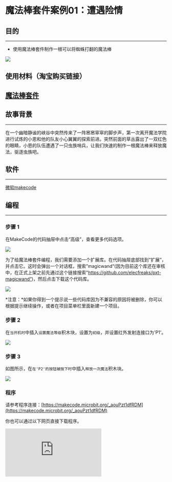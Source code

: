 ﻿# 魔法棒套件案例01：遭遇险情

## 目的
---

- 使用魔法棒套件制作一根可以将蜘蛛打翻的魔法棒

![](https://wiki-media-ef.oss-cn-hongkong.aliyuncs.com/docs/microbit/interesting-case/magic-wand-kit/images/magicwand_case_01_01.png)

## 使用材料（淘宝购买链接）
[魔法棒套件](https://item.taobao.com/item.htm?ft=t&id=632389740329)
---

## 故事背景
---
在一个幽暗静谧的峡谷中突然传来了一阵窸窸窣窣的脚步声，第一次离开魔法学院进行试炼的小恩和他的队友小心翼翼的探索前进。突然前面的草丛露出了一双红色的眼睛，小恩的队伍遭遇了一只虫族哨兵，让我们快速的制作一根魔法棒来释放魔法，驱逐虫族吧。

## 软件
---

[微软makecode](https://makecode.microbit.org/#)

## 编程
---

### 步骤 1
 在MakeCode的代码抽屉中点击“高级”，查看更多代码选项。


![](https://wiki-media-ef.oss-cn-hongkong.aliyuncs.com/docs/microbit/interesting-case/magic-wand-kit/images/magicwand_case_01_02.png)


为了给魔法棒套件编程，我们需要添加一个扩展库。在代码抽屉底部找到“扩展”，并点击它。这时会弹出一个对话框，搜索”magicwand“(因为目前这个库还在审核中，在正式上架之前先通过这个链接搜索"https://github.com/elecfreaks/pxt-magicwand“)，然后点击下载这个代码库。


![](https://wiki-media-ef.oss-cn-hongkong.aliyuncs.com/docs/microbit/interesting-case/magic-wand-kit/images/magicwand_case_01_03.png)


*注意：*如果你得到一个提示说一些代码库因为不兼容的原因将被删除，你可以根据提示继续操作，或者在项目菜单栏里面新建一个项目。

### 步骤 2

在`当开机时`中插入`设置魔法等级`积木块，设置为`初级`，并设置红外发射连接口为'P1'。

![](https://wiki-media-ef.oss-cn-hongkong.aliyuncs.com/docs/microbit/interesting-case/magic-wand-kit/images/magicwand_case_01_04.png)


### 步骤 3

如图所示，在`在'P2'的按钮被按下时`中插入`释放一次魔法`积木块。



![](https://wiki-media-ef.oss-cn-hongkong.aliyuncs.com/docs/microbit/interesting-case/magic-wand-kit/images/magicwand_case_01_05.png)


### 程序

请参考程序连接：[https://makecode.microbit.org/_aouPzt1dfRDM](https://makecode.microbit.org/_aouPzt1dfRDM)

你也可以通过以下网页直接下载程序。

<div
    style={{
        position: 'relative',
        paddingBottom: '60%',
        overflow: 'hidden',
    }}
>
    <iframe
        src="https://makecode.microbit.org/_aouPzt1dfRDM"
        frameborder="0"
        sandbox="allow-popups allow-forms allow-scripts allow-same-origin"
        style={{
            position: 'absolute',
            width: '100%',
            height: '100%',
        }}
    />
</div>

### 现象

按下按钮则发射魔法，当魔法击中快速移动中的蜘蛛时，蜘蛛被打翻并停止动作。

## 思考
---
如何在使用魔法时发出声音。

## 常见问题
---
## 相关阅读
---
